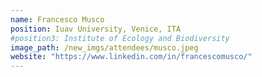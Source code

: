 ```yaml
---
name: Francesco Musco
position: Iuav University, Venice, ITA
#position3: Institute of Ecology and Biodiversity
image_path: /new_imgs/attendees/musco.jpeg
website: "https://www.linkedin.com/in/francescomusco/"
---
```

